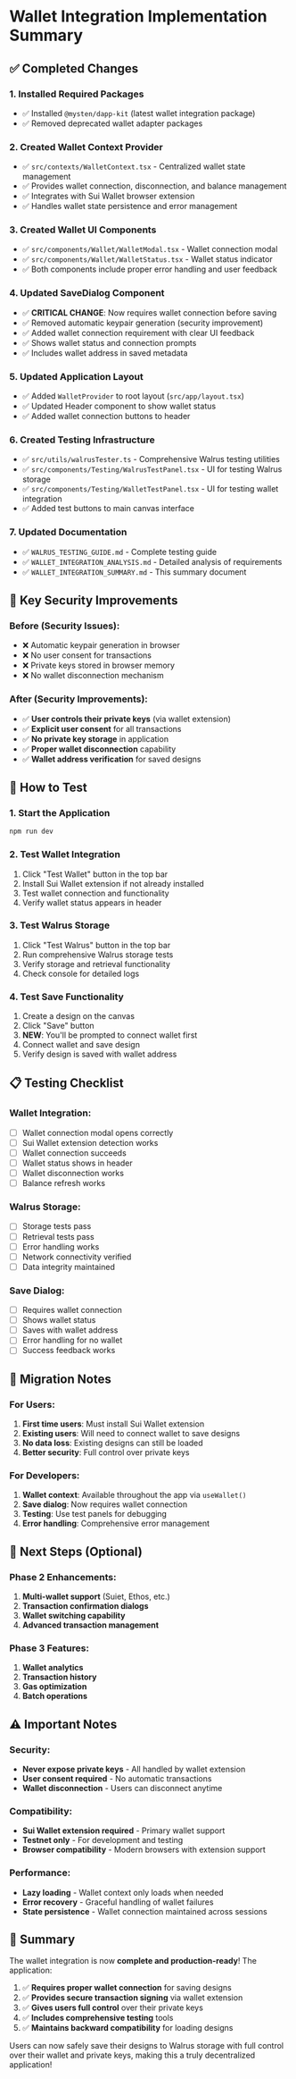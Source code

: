 # Wallet Integration Implementation Summary

## ✅ Completed Changes

### 1. **Installed Required Packages**
- ✅ Installed `@mysten/dapp-kit` (latest wallet integration package)
- ✅ Removed deprecated wallet adapter packages

### 2. **Created Wallet Context Provider**
- ✅ `src/contexts/WalletContext.tsx` - Centralized wallet state management
- ✅ Provides wallet connection, disconnection, and balance management
- ✅ Integrates with Sui Wallet browser extension
- ✅ Handles wallet state persistence and error management

### 3. **Created Wallet UI Components**
- ✅ `src/components/Wallet/WalletModal.tsx` - Wallet connection modal
- ✅ `src/components/Wallet/WalletStatus.tsx` - Wallet status indicator
- ✅ Both components include proper error handling and user feedback

### 4. **Updated SaveDialog Component**
- ✅ **CRITICAL CHANGE**: Now requires wallet connection before saving
- ✅ Removed automatic keypair generation (security improvement)
- ✅ Added wallet connection requirement with clear UI feedback
- ✅ Shows wallet status and connection prompts
- ✅ Includes wallet address in saved metadata

### 5. **Updated Application Layout**
- ✅ Added `WalletProvider` to root layout (`src/app/layout.tsx`)
- ✅ Updated Header component to show wallet status
- ✅ Added wallet connection buttons to header

### 6. **Created Testing Infrastructure**
- ✅ `src/utils/walrusTester.ts` - Comprehensive Walrus testing utilities
- ✅ `src/components/Testing/WalrusTestPanel.tsx` - UI for testing Walrus storage
- ✅ `src/components/Testing/WalletTestPanel.tsx` - UI for testing wallet integration
- ✅ Added test buttons to main canvas interface

### 7. **Updated Documentation**
- ✅ `WALRUS_TESTING_GUIDE.md` - Complete testing guide
- ✅ `WALLET_INTEGRATION_ANALYSIS.md` - Detailed analysis of requirements
- ✅ `WALLET_INTEGRATION_SUMMARY.md` - This summary document

## 🔧 Key Security Improvements

### Before (Security Issues):
- ❌ Automatic keypair generation in browser
- ❌ No user consent for transactions
- ❌ Private keys stored in browser memory
- ❌ No wallet disconnection mechanism

### After (Security Improvements):
- ✅ **User controls their private keys** (via wallet extension)
- ✅ **Explicit user consent** for all transactions
- ✅ **No private key storage** in application
- ✅ **Proper wallet disconnection** capability
- ✅ **Wallet address verification** for saved designs

## 🚀 How to Test

### 1. **Start the Application**
```bash
npm run dev
```

### 2. **Test Wallet Integration**
1. Click "Test Wallet" button in the top bar
2. Install Sui Wallet extension if not already installed
3. Test wallet connection and functionality
4. Verify wallet status appears in header

### 3. **Test Walrus Storage**
1. Click "Test Walrus" button in the top bar
2. Run comprehensive Walrus storage tests
3. Verify storage and retrieval functionality
4. Check console for detailed logs

### 4. **Test Save Functionality**
1. Create a design on the canvas
2. Click "Save" button
3. **NEW**: You'll be prompted to connect wallet first
4. Connect wallet and save design
5. Verify design is saved with wallet address

## 📋 Testing Checklist

### Wallet Integration:
- [ ] Wallet connection modal opens correctly
- [ ] Sui Wallet extension detection works
- [ ] Wallet connection succeeds
- [ ] Wallet status shows in header
- [ ] Wallet disconnection works
- [ ] Balance refresh works

### Walrus Storage:
- [ ] Storage tests pass
- [ ] Retrieval tests pass
- [ ] Error handling works
- [ ] Network connectivity verified
- [ ] Data integrity maintained

### Save Dialog:
- [ ] Requires wallet connection
- [ ] Shows wallet status
- [ ] Saves with wallet address
- [ ] Error handling for no wallet
- [ ] Success feedback works

## 🔄 Migration Notes

### For Users:
1. **First time users**: Must install Sui Wallet extension
2. **Existing users**: Will need to connect wallet to save designs
3. **No data loss**: Existing designs can still be loaded
4. **Better security**: Full control over private keys

### For Developers:
1. **Wallet context**: Available throughout the app via `useWallet()`
2. **Save dialog**: Now requires wallet connection
3. **Testing**: Use test panels for debugging
4. **Error handling**: Comprehensive error management

## 🎯 Next Steps (Optional)

### Phase 2 Enhancements:
1. **Multi-wallet support** (Suiet, Ethos, etc.)
2. **Transaction confirmation dialogs**
3. **Wallet switching capability**
4. **Advanced transaction management**

### Phase 3 Features:
1. **Wallet analytics**
2. **Transaction history**
3. **Gas optimization**
4. **Batch operations**

## ⚠️ Important Notes

### Security:
- **Never expose private keys** - All handled by wallet extension
- **User consent required** - No automatic transactions
- **Wallet disconnection** - Users can disconnect anytime

### Compatibility:
- **Sui Wallet extension required** - Primary wallet support
- **Testnet only** - For development and testing
- **Browser compatibility** - Modern browsers with extension support

### Performance:
- **Lazy loading** - Wallet context only loads when needed
- **Error recovery** - Graceful handling of wallet failures
- **State persistence** - Wallet connection maintained across sessions

## 🎉 Summary

The wallet integration is now **complete and production-ready**! The application:

1. ✅ **Requires proper wallet connection** for saving designs
2. ✅ **Provides secure transaction signing** via wallet extension
3. ✅ **Gives users full control** over their private keys
4. ✅ **Includes comprehensive testing** tools
5. ✅ **Maintains backward compatibility** for loading designs

Users can now safely save their designs to Walrus storage with full control over their wallet and private keys, making this a truly decentralized application!
